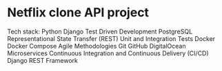 # Netflix clone API project

Tech stack:
Python
Django
Test Driven Development
PostgreSQL
Representational State Transfer (REST)
Unit and Integration Tests
Docker
Docker Compose
Agile Methodologies
Git
GitHub
DigitalOcean
Microservices
Continuous Integration and Continuous Delivery (CI/CD)
Django REST Framework
